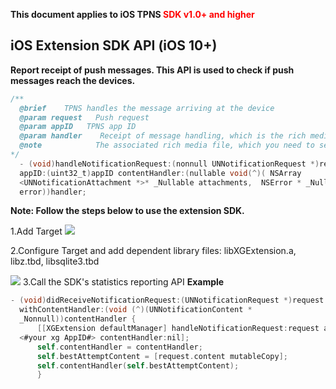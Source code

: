 **This document applies to iOS TPNS <font color="#FF0000">SDK v1.0+ and higher </font>**

## iOS Extension SDK API (iOS 10+)
**Report receipt of push messages. This API is used to check if push messages reach the devices.**
```objective-c
/**
  @brief    TPNS handles the message arriving at the device            
  @param request   Push request
  @param appID   TPNS app ID
  @param handler    Receipt of message handling, which is the rich media file associated in the callback method               
  @note            The associated rich media file, which you need to set the full URL address of the resource for in the push frontend and will be automatically downloaded in the SDK internally.        
*/
  - (void)handleNotificationRequest:(nonnull UNNotificationRequest *)request
  appID:(uint32_t)appID contentHandler:(nullable void(^)( NSArray
  <UNNotificationAttachment *>* _Nullable attachments,  NSError * _Nullable
  error))handler;
```
**Note:
Follow the steps below to use the extension SDK.**

1.Add Target
![](https://main.qcloudimg.com/raw/59828c0ecbfc4ea3def2efef3284c9bf.jpg)

2.Configure Target and add dependent library files: libXGExtension.a, libz.tbd, libsqlite3.tbd

![](https://main.qcloudimg.com/raw/4d217269058f55d5d344460222dafc71.jpg)
3.Call the SDK's statistics reporting API
**Example**

```Objective-C
- (void)didReceiveNotificationRequest:(UNNotificationRequest *)request
  withContentHandler:(void (^)(UNNotificationContent *
  _Nonnull))contentHandler {
      [[XGExtension defaultManager] handleNotificationRequest:request appID:
  <#your xg AppID#> contentHandler:nil];
      self.contentHandler = contentHandler;
      self.bestAttemptContent = [request.content mutableCopy];
      self.contentHandler(self.bestAttemptContent);
      }
```






